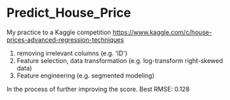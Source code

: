 # Predict_House_Price
My practice to a Kaggle competition https://www.kaggle.com/c/house-prices-advanced-regression-techniques


1. removing irrelevant columns (e.g. 'ID')
2. Feature selection, data transformation (e.g. log-transform right-skewed data)
3. Feature engineering (e.g. segmented modeling)

In the process of further improving the score. 
Best RMSE: 0.128
